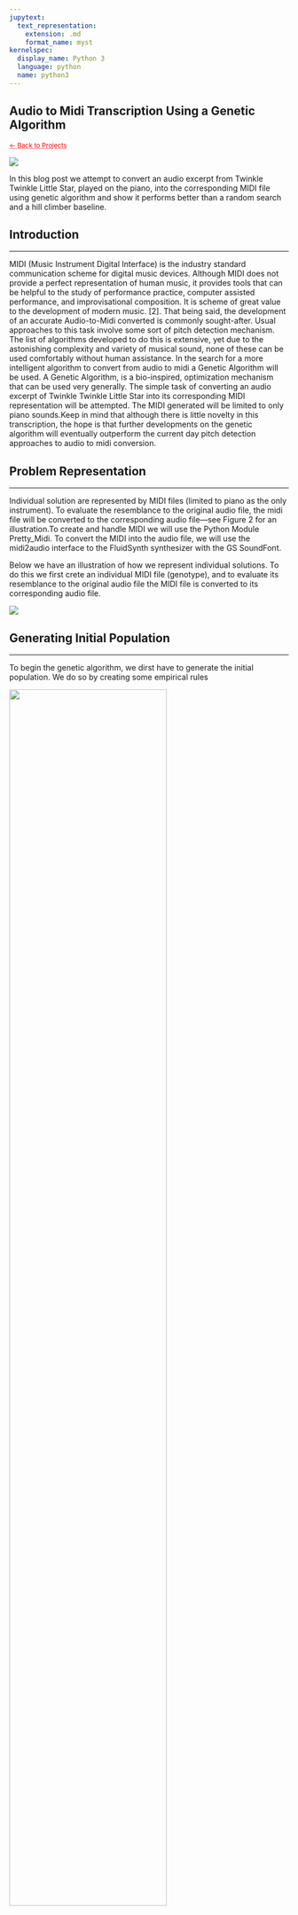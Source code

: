 ```yaml
---
jupytext:
  text_representation:
    extension: .md
    format_name: myst
kernelspec:
  display_name: Python 3
  language: python
  name: python3
---
```


## Audio to Midi Transcription Using a Genetic Algorithm

 <sub> <a href="https://jmhuer.github.io/mini_book/_build/html/docs/portfolio.html" style="color: red; text-decoration: underline;text-decoration-style: dotted;">← Back to Projects</a> </sub>

<img src="../../../../images/audio2midi.png" align="center"/>

<br>

 In this blog post we attempt to convert an audio excerpt from Twinkle Twinkle Little Star, played on the piano, into the corresponding MIDI file using genetic algorithm and show it performs better than a random search and a hill climber baseline.
<br>


## Introduction
---

MIDI (Music Instrument Digital Interface) is the industry standard communication scheme for digital music devices. Although MIDI does not provide a perfect representation of human music, it provides tools that can be helpful to the study of performance practice, computer assisted  performance, and improvisational composition. It is scheme of great value to the development of modern music. [2]. That being said, the development of an accurate Audio-to-Midi converted is commonly sought-after. Usual approaches to this task involve some sort of pitch detection mechanism. The list of algorithms developed to do this is extensive, yet due to the astonishing complexity and variety of musical sound, none of these can be used comfortably without human assistance.
In the search for a more intelligent algorithm to convert from audio to midi a Genetic Algorithm will be used. A Genetic Algorithm, is a bio-inspired, optimization mechanism that can be used very generally. The simple task of converting an audio excerpt of Twinkle Twinkle Little Star into its corresponding MIDI representation will be attempted. The MIDI generated will be limited to only piano sounds.Keep in mind that although there is little novelty in this transcription, the hope is that further developments on the genetic algorithm will eventually outperform the current day pitch detection approaches to audio to midi conversion.


## Problem Representation
---

Individual solution are represented by MIDI files (limited to piano as the only instrument). To evaluate the resemblance to the original audio file, the midi file will be converted to the corresponding audio file—see Figure 2 for an illustration.To create and handle MIDI we will use the Python Module Pretty_Midi. To convert the MIDI into the audio file, we will use the midi2audio interface to the FluidSynth synthesizer with the GS SoundFont.

Below we have an illustration of how we represent individual solutions. To do this we first crete an individual MIDI file (genotype), and to evaluate its resemblance to the original audio file the MIDI file is converted to its corresponding audio file.

<img src="../../../../images/audio2midi_rep.png" align="center"/>


## Generating Initial Population
---

To begin the genetic algorithm, we dirst have to generate the initial population. We do so by creating some empirical rules

<img src="../../../../images/table_init.png" width="75%" align="center"/>


## Mutuations

The mutations were decided to be as follows

<img src="../../../../images/mutations.png" width="100%" align="center"/>


## Performance Curve

Finally our results can be summarized by the plot below

<img src="../../../../images/ga_performance.png" width="75%" align="center"/>


And below is our best fitness individual and the original twinkle twinkle little star audio

**Original**

<audio controls>
  <source src="../../../../audio/a.wav" type="audio/wav">
Your browser does not support the audio element.
</audio><br>
<br>

**Best Fitness**

<audio controls>
  <source src="../../../../audio/a.wav" type="audio/wav">
Your browser does not support the audio element.
</audio><br>
<br>






